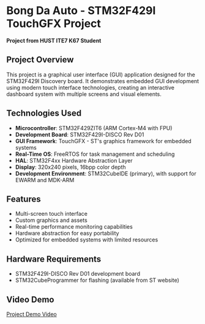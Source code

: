 # Bong Da Auto - STM32F429I TouchGFX Project

**Project from HUST ITE7 K67 Student**

## Project Overview

This project is a graphical user interface (GUI) application designed for the STM32F429I Discovery board. It demonstrates embedded GUI development using modern touch interface technologies, creating an interactive dashboard system with multiple screens and visual elements.

## Technologies Used

- **Microcontroller**: STM32F429ZIT6 (ARM Cortex-M4 with FPU)
- **Development Board**: STM32F429I-DISCO Rev D01
- **GUI Framework**: TouchGFX - ST's graphics framework for embedded systems
- **Real-Time OS**: FreeRTOS for task management and scheduling
- **HAL**: STM32F4xx Hardware Abstraction Layer
- **Display**: 320x240 pixels, 16bpp color depth
- **Development Environment**: STM32CubeIDE (primary), with support for EWARM and MDK-ARM

## Features

- Multi-screen touch interface
- Custom graphics and assets
- Real-time performance monitoring capabilities
- Hardware abstraction for easy portability
- Optimized for embedded systems with limited resources

## Hardware Requirements

- STM32F429I-DISCO Rev D01 development board
- STM32CubeProgrammer for flashing (available from ST website)

## Video Demo

[Project Demo Video](https://husteduvn-my.sharepoint.com/:v:/g/personal/cuong_hm226018_sis_hust_edu_vn/EY-Njzi6R9lHtqTswUPZGtQBsR722fO9ptT9Kvb7XjJchg?e=ZoBg7w)
